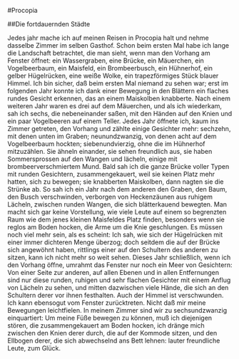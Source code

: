 #Procopia

##Die fortdauernden Städte

Jedes jahr mache ich auf meinen Reisen in Procopia halt und nehme dasselbe Zimmer im selben Gasthof. Schon beim ersten Mal habe ich lange die Landschaft betrachtet, die man sieht, wenn man den Vorhang am Fenster öffnet: ein Wassergraben, eine Brücke, ein Mäuerchen, ein Vogelbeerbaum, ein Maisfeld, ein Brombeerbusch, ein Hühnerhof, ein gelber Hügelrücken, eine weiße Wolke, ein trapezförmiges Stück blauer Himmel. Ich bin sicher, daß beim ersten Mal niemand zu sehen war; erst im folgenden Jahr konnte ich dank einer Bewegung in den Blättern ein flaches rundes Gesicht erkennen, das an einem Maiskolben knabberte. Nach einem weiteren Jahr waren es drei auf dem Mäuerchen, und als ich wiederkam, sah ich sechs, die nebeneinander saßen, mit den Händen auf den Knien und ein paar Vogelbeeren auf einem Teller. Jedes Jahr öffnete ich, kaum ins Zimmer getreten, den Vorhang und zählte einige Gesichter mehr: sechzehn, mit denen unten im Graben; neunundzwanzig, von denen acht auf dem Vogelbeerbaum hockten; siebenundvierzig, ohne die im Hühnerhof mitzuzählen. Sie ähneln einander, sie sehen freundlich aus, sie haben Sommersprossen auf den Wangen und lächeln, einige mit brombeerverschmiertem Mund. Bald sah ich die ganze Brücke voller Typen mit runden Gesichtern, zusammengekauert, weil sie keinen Platz mehr hatten, sich zu bewegen; sie knabberten Maiskolben, dann nagten sie die Strünke ab.
So sah ich ein Jahr nach dem anderen den Graben, den Baum, den Busch verschwinden, verborgen von Heckenzäunen aus ruhigem Lächeln, zwischen runden Wangen, die sich blätterkauend bewegten. Man macht sich gar keine Vorstellung, wie viele Leute auf einem so begrenzten Raum wie dem jenes kleinen Maisfeldes Platz finden, besonders wenn sie reglos am Boden hocken, die Arme um die Knie geschlungen. Es müssen noch viel mehr sein, als es scheint: Ich sah, wie sich der Hügelrücken mit einer immer dichteren Menge überzog; doch seitdem die auf der Brücke sich angewöhnt haben, rittlings einer auf den Schultern des anderen zu sitzen, kann ich nicht mehr so weit sehen.
Dieses Jahr schließlich, wenn ich den Vorhang öffne, umrahmt das Fenster nur noch ein Meer von Gesichtern: Von einer Seite zur anderen, auf allen Ebenen und in allen Entfernungen sind nur diese runden, ruhigen und sehr flachen Gesichter mit einem Anflug von Lächeln zu sehen, und mitten dazwischen viele Hände, die sich an den Schultern derer vor ihnen festhalten. Auch der Himmel ist verschwunden. Ich kann ebensogut vom Fenster zurücktreten. Nicht daß mir meine Bewegungen leichtfielen. In meinem Zimmer sind wir zu sechsundzwanzig einquartiert: Um meine Füße bewegen zu können, muß ich diejenigen stören, die zusammengekauert am Boden hocken, ich dränge mich zwischen den Knien derer durch, die auf der Kommode sitzen, und den Ellbogen derer, die sich abwechselnd ans Bett lehnen: lauter freundliche Leute, zum Glück.
